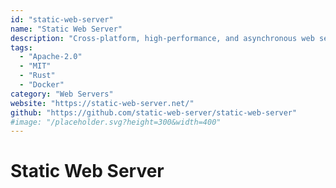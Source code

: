 ```yaml
---
id: "static-web-server"
name: "Static Web Server"
description: "Cross-platform, high-performance, and asynchronous web server for static file serving."
tags:
  - "Apache-2.0"
  - "MIT"
  - "Rust"
  - "Docker"
category: "Web Servers"
website: "https://static-web-server.net/"
github: "https://github.com/static-web-server/static-web-server"
#image: "/placeholder.svg?height=300&width=400"
---
```


# Static Web Server

